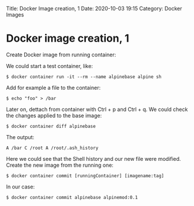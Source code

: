 Title: Docker Image creation, 1
Date: 2020-10-03 19:15
Category: Docker Images

# Docker image creation, 1

Create Docker image from running container:

We could start a test container, like:

`$ docker container run -it --rm --name alpinebase alpine sh`

Add for example a file to the container:

`$ echo "foo" > /bar`

Later on, dettach from container with Ctrl + p and Ctrl + q. We could check the changes applied to the base image:

`$ docker container diff alpinebase`

The output:

`A /bar
C /root
A /root/.ash_history`

Here we could see that the Shell history and our new file were modified. Create the new image from the running one:

`$ docker container commit [runningContainer] [imagename:tag]`

In our case:

`$ docker container commit alpinebase alpinemod:0.1`


